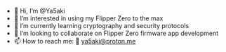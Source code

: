 - 👋 Hi, I’m @Ya5aki
- 👀 I’m interested in using my Flipper Zero to the max
- 🌱 I’m currently learning cryptography and security protocols
- 💞️ I’m looking to collaborate on Flipper Zero firmware app development
- 📫 How to reach me:
        📧 ya5aki@proton.me

<!---
Ya5aki/Ya5aki is a ✨ special ✨ repository because its `README.md` (this file) appears on your GitHub profile.
You can click the Preview link to take a look at your changes.
--->
